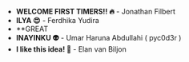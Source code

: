* **WELCOME FIRST TIMERS!! :fire:** - Jonathan Filbert
* **ILYA :heart_eyes:** - Ferdhika Yudira
* **GREAT
* **INAYINKU :alien:** - Umar Haruna Abdullahi ( pyc0d3r )
* **I like this idea! :tada:** - Elan van Biljon